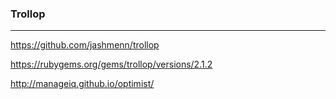 ### Trollop
---
https://github.com/jashmenn/trollop

https://rubygems.org/gems/trollop/versions/2.1.2

http://manageiq.github.io/optimist/

```
```


```
```

```
```
